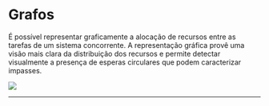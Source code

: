 # Grafos 

É possível representar
graficamente a alocação de
recursos entre as tarefas de um
sistema concorrente. A
representação gráfica provê uma
visão mais clara da distribuição
dos recursos e permite detectar
visualmente a presença de
esperas circulares que podem
caracterizar impasses.

<img src="https://github.com/JoaoIto/Sistemas-De-Informacao/blob/main/4Per%C3%ADodo/Sistemas%20Operacionais/deadlock/Grafos/SmartSelect_20240506_090241_Samsung%20Notes.jpg"/>

---
